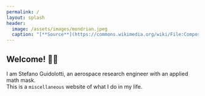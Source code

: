 ```yaml
---
permalink: /
layout: splash
header:
  image: /assets/images/mondrian.jpeg
  caption: "[**Source**](https://commons.wikimedia.org/wiki/File:Composition_A_by_Piet_Mondrian_Galleria_Nazionale_d%27Arte_Moderna_e_Contemporanea.jpg)"
---
```


## Welcome! 👋🏼

I am Stefano Guidolotti, an aerospace research engineer with an applied math mask.  
This is a <code>miscellaneous</code> website of what I do in my life.